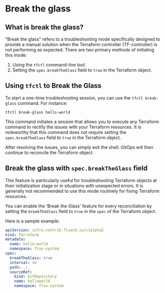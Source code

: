 # Break the glass

## What is break the glass?

"Break the glass" refers to a troubleshooting mode specifically designed
to provide a manual solution when the Terraform controller (TF-controller) 
is not performing as expected. There are two primary methods of initiating this mode:
 
1. Using the `tfctl` command-line tool.
2. Setting the `spec.breakTheGlass` field to `true` in the Terraform object.

## Using `tfctl` to Break the Glass

To start a one-time troubleshooting session, you can use the `tfctl break-glass` command. For instance:

```shell
tfctl break-glass hello-world
```

This command initiates a session that allows you to execute any Terraform command
to rectify the issues with your Terraform resources. It is noteworthy that this command
does not require setting the `spec.breakTheGlass` field to `true` in the Terraform object.

After resolving the issues, you can simply exit the shell. 
GitOps will then continue to reconcile the Terraform object.

## Break the glass with `spec.breakTheGlass` field

This feature is particularly useful for troubleshooting Terraform objects at their initialization stage or in situations with unexpected errors.
It is generally not recommended to use this mode routinely for fixing Terraform resources.

You can enable the 'Break the Glass' feature for every reconciliation by setting the `breakTheGlass` field to `true` in the `spec` of the Terraform object.

Here is a sample example:

```yaml
apiVersion: infra.contrib.fluxcd.io/v1alpha2
kind: Terraform
metadata:
  name: hello-world
  namespace: flux-system
spec:
  breakTheGlass: true
  interval: 1m
  path: ./
  sourceRef:
    kind: GitRepository
    name: helloworld
    namespace: flux-system
```
